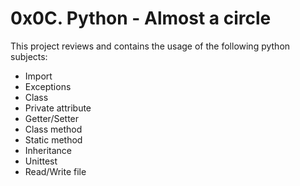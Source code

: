 # 0x0C. Python - Almost a circle
This project reviews and contains the usage of the following python subjects:

* Import
* Exceptions
* Class
* Private attribute
* Getter/Setter
* Class method
* Static method
* Inheritance
* Unittest
* Read/Write file
